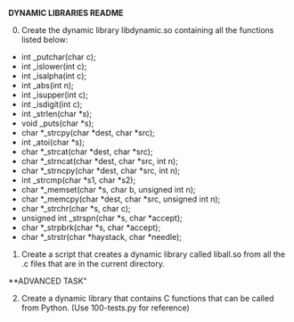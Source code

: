 **DYNAMIC LIBRARIES README**

0. Create the dynamic library libdynamic.so containing all the functions listed below:
* int _putchar(char c);
* int _islower(int c);
* int _isalpha(int c);
* int _abs(int n);
* int _isupper(int c);
* int _isdigit(int c);
* int _strlen(char *s);
* void _puts(char *s);
* char *_strcpy(char *dest, char *src);
* int _atoi(char *s);
* char *_strcat(char *dest, char *src);
* char *_strncat(char *dest, char *src, int n);
* char *_strncpy(char *dest, char *src, int n);
* int _strcmp(char *s1, char *s2);
* char *_memset(char *s, char b, unsigned int n);
* char *_memcpy(char *dest, char *src, unsigned int n);
* char *_strchr(char *s, char c);
* unsigned int _strspn(char *s, char *accept);
* char *_strpbrk(char *s, char *accept);
* char *_strstr(char *haystack, char *needle);

1. Create a script that creates a dynamic library called liball.so from all the .c files that are in the current directory.

**ADVANCED TASK"

2. Create a dynamic library that contains C functions that can be called from Python.
	(Use 100-tests.py for reference)
